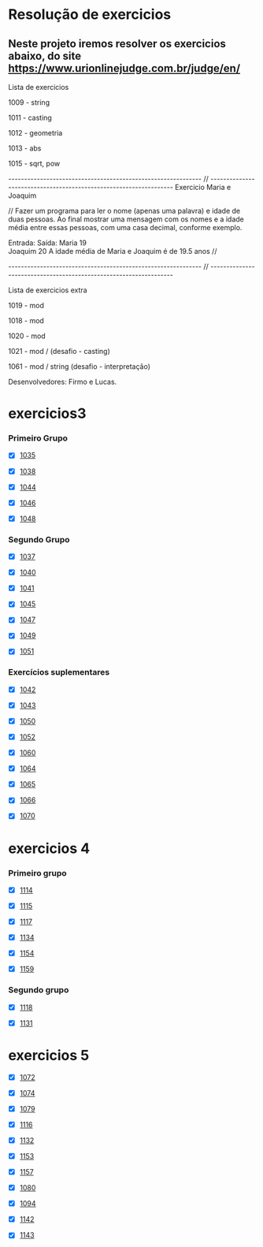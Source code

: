 

<h1 aling="center">Resolução de exercicios</h1>

## Neste projeto iremos resolver os exercicios abaixo, do site https://www.urionlinejudge.com.br/judge/en/
Lista de exercicios


1009 - string

1011 - casting

1012 - geometria

1013 - abs

1015 - sqrt, pow


------------------------------------------------------------- // ------------------------------------------------------------------
Exercicio Maria e Joaquim


 // Fazer um programa para ler o nome (apenas uma palavra) e idade de duas pessoas.  Ao final mostrar uma mensagem com os nomes e a idade média entre essas pessoas, 
 com uma casa decimal, conforme exemplo.

 Entrada:					Saída:
Maria 19		
Joaquim 20				A idade média de Maria e Joaquim é de 19.5 anos   // 

------------------------------------------------------------- // ------------------------------------------------------------------

Lista de exercicios extra

1019 - mod

1018 - mod

1020 - mod

1021 - mod / (desafio - casting)

1061 - mod / string (desafio - interpretação)


Desenvolvedores: Firmo e Lucas.



# exercicios3

<h3> Primeiro Grupo </h3>

-[x] <a href="https://www.urionlinejudge.com.br/judge/pt/problems/view/1035">1035</a>
 
-[x] <a href="https://www.urionlinejudge.com.br/judge/pt/problems/view/1038">1038</a>
 
-[x] <a href="https://www.urionlinejudge.com.br/judge/pt/problems/view/1044">1044</a>
 
-[x] <a href="https://www.urionlinejudge.com.br/judge/pt/problems/view/1046">1046</a>
 
-[x] <a href="https://www.urionlinejudge.com.br/judge/pt/problems/view/1048">1048</a>


<h3> Segundo Grupo </h3>

-[x] <a href="https://www.urionlinejudge.com.br/judge/pt/problems/view/1037">1037</a>
 
-[x] <a href="https://www.urionlinejudge.com.br/judge/pt/problems/view/1040">1040</a>
 
-[x] <a href="https://www.urionlinejudge.com.br/judge/pt/problems/view/1041">1041</a>
 
-[x] <a href="https://www.urionlinejudge.com.br/judge/pt/problems/view/1045">1045</a>
 
-[x] <a href="https://www.urionlinejudge.com.br/judge/pt/problems/view/1047">1047</a>
 
-[x] <a href="https://www.urionlinejudge.com.br/judge/pt/problems/view/1049">1049</a>
 
-[x] <a href="https://www.urionlinejudge.com.br/judge/pt/problems/view/1051">1051</a>


<h3> Exercícios suplementares </h3>

-[x] <a href="https://www.urionlinejudge.com.br/judge/pt/problems/view/1042">1042</a>
 
-[x] <a href="https://www.urionlinejudge.com.br/judge/pt/problems/view/1043">1043</a>
 
-[x] <a href="https://www.urionlinejudge.com.br/judge/pt/problems/view/1050">1050</a>
 
-[x] <a href="https://www.urionlinejudge.com.br/judge/pt/problems/view/1052">1052</a>
 
-[x] <a href="https://www.urionlinejudge.com.br/judge/pt/problems/view/1060">1060</a>
 
-[x] <a href="https://www.urionlinejudge.com.br/judge/pt/problems/view/1064">1064</a>
 
-[x] <a href="https://www.urionlinejudge.com.br/judge/pt/problems/view/1065">1065</a>
 
-[x] <a href="https://www.urionlinejudge.com.br/judge/pt/problems/view/1066">1066</a>
 
-[x] <a href="https://www.urionlinejudge.com.br/judge/pt/problems/view/1070">1070</a>

# exercicios 4

<h3> Primeiro grupo </h3>

-[x] <a href="https://www.urionlinejudge.com.br/judge/pt/problems/view/1114">1114</a>
 
-[x] <a href="https://www.urionlinejudge.com.br/judge/pt/problems/view/1115">1115</a>
 
-[x] <a href="https://www.urionlinejudge.com.br/judge/pt/problems/view/1117">1117</a>
 
-[x] <a href="https://www.urionlinejudge.com.br/judge/pt/problems/view/1134">1134</a>
 
-[x] <a href="https://www.urionlinejudge.com.br/judge/pt/problems/view/1154">1154</a>
 
-[x] <a href="https://www.urionlinejudge.com.br/judge/pt/problems/view/1159">1159</a>

<h3> Segundo grupo </h3>

-[x] <a href="https://www.urionlinejudge.com.br/judge/pt/problems/view/1118">1118</a>
 
-[x] <a href="https://www.urionlinejudge.com.br/judge/pt/problems/view/1131">1131</a>

# exercicios 5

-[x] <a href="https://www.urionlinejudge.com.br/judge/pt/problems/view/1072">1072</a>
 
-[x] <a href="https://www.urionlinejudge.com.br/judge/pt/problems/view/1074">1074</a>

-[x] <a href="https://www.urionlinejudge.com.br/judge/pt/problems/view/1079">1079</a>

-[x] <a href="https://www.urionlinejudge.com.br/judge/pt/problems/view/1116">1116</a>

-[x] <a href="https://www.urionlinejudge.com.br/judge/pt/problems/view/1132">1132</a>

-[x] <a href="https://www.urionlinejudge.com.br/judge/pt/problems/view/1153">1153</a>

-[x] <a href="https://www.urionlinejudge.com.br/judge/pt/problems/view/1157">1157</a>

-[x] <a href="https://www.urionlinejudge.com.br/judge/pt/problems/view/1080">1080</a>

-[x] <a href="https://www.urionlinejudge.com.br/judge/pt/problems/view/1094">1094</a>

-[x] <a href="https://www.urionlinejudge.com.br/judge/pt/problems/view/1142">1142</a>

-[x] <a href="https://www.urionlinejudge.com.br/judge/pt/problems/view/1143">1143</a>








